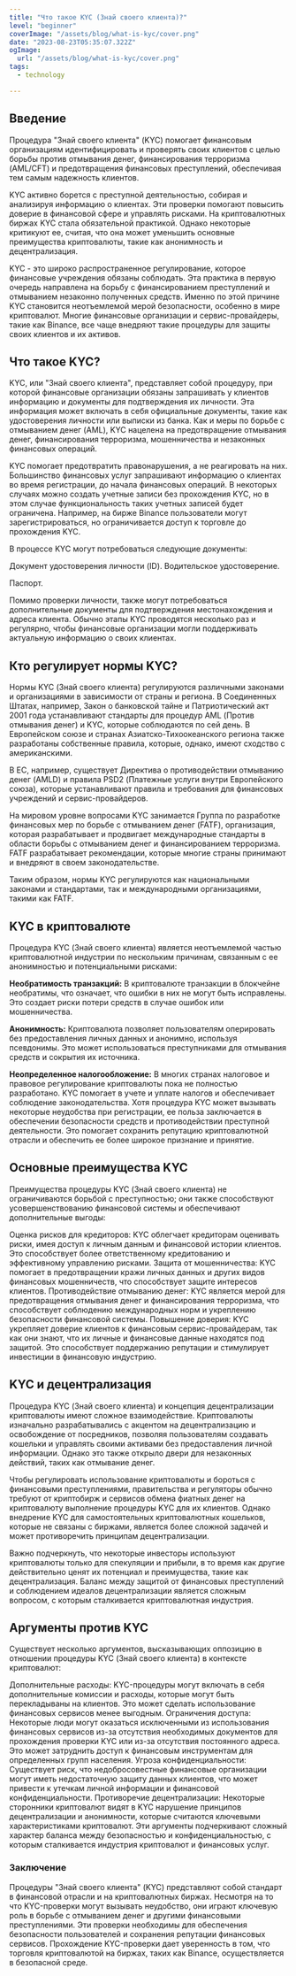 ```yaml
---
title: "Что такое KYC (Знай своего клиента)?"
level: "beginner"
coverImage: "/assets/blog/what-is-kyc/cover.png"
date: "2023-08-23T05:35:07.322Z"
ogImage:
  url: "/assets/blog/what-is-kyc/cover.png"
tags:
  - technology 

---
```


## Введение
Процедура "Знай своего клиента" (KYC) помогает финансовым организациям идентифицировать и проверять своих клиентов с целью борьбы против отмывания денег, финансирования терроризма (AML/CFT) и предотвращения финансовых преступлений, обеспечивая тем самым надежность клиентов.

KYC активно борется с преступной деятельностью, собирая и анализируя информацию о клиентах. Эти проверки помогают повысить доверие в финансовой сфере и управлять рисками. На криптовалютных биржах KYC стала обязательной практикой. Однако некоторые критикуют ее, считая, что она может уменьшить основные преимущества криптовалюты, такие как анонимность и децентрализация.

KYC - это широко распространенное регулирование, которое финансовые учреждения обязаны соблюдать. Эта практика в первую очередь направлена на борьбу с финансированием преступлений и отмыванием незаконно полученных средств. Именно по этой причине KYC становится неотъемлемой мерой безопасности, особенно в мире криптовалют. Многие финансовые организации и сервис-провайдеры, такие как Binance, все чаще внедряют такие процедуры для защиты своих клиентов и их активов.
## Что такое KYC?
KYC, или "Знай своего клиента", представляет собой процедуру, при которой финансовые организации обязаны запрашивать у клиентов информацию и документы для подтверждения их личности. Эта информация может включать в себя официальные документы, такие как удостоверения личности или выписки из банка. Как и меры по борьбе с отмыванием денег (AML), KYC нацелена на предотвращение отмывания денег, финансирования терроризма, мошенничества и незаконных финансовых операций.

KYC помогает предотвратить правонарушения, а не реагировать на них. Большинство финансовых услуг запрашивают информацию о клиентах во время регистрации, до начала финансовых операций. В некоторых случаях можно создать учетные записи без прохождения KYC, но в этом случае функциональность таких учетных записей будет ограничена. Например, на бирже Binance пользователи могут зарегистрироваться, но ограничивается доступ к торговле до прохождения KYC.

В процессе KYC могут потребоваться следующие документы:

Документ удостоверения личности (ID). 
Водительское удостоверение.

Паспорт.

Помимо проверки личности, также могут потребоваться дополнительные документы для подтверждения местонахождения и адреса клиента. Обычно этапы KYC проводятся несколько раз и регулярно, чтобы финансовые организации могли поддерживать актуальную информацию о своих клиентах.
## Кто регулирует нормы KYC?
Нормы KYC (Знай своего клиента) регулируются различными законами и организациями в зависимости от страны и региона. В Соединенных Штатах, например, Закон о банковской тайне и Патриотический акт 2001 года устанавливают стандарты для процедур AML (Против отмывания денег) и KYC, которые соблюдаются по сей день. В Европейском союзе и странах Азиатско-Тихоокеанского региона также разработаны собственные правила, которые, однако, имеют сходство с американскими.

В ЕС, например, существует Директива о противодействии отмыванию денег (AMLD) и правила PSD2 (Платежные услуги внутри Европейского союза), которые устанавливают правила и требования для финансовых учреждений и сервис-провайдеров.

На мировом уровне вопросами KYC занимается Группа по разработке финансовых мер по борьбе с отмыванием денег (FATF), организация, которая разрабатывает и продвигает международные стандарты в области борьбы с отмыванием денег и финансированием терроризма. FATF разрабатывает рекомендации, которые многие страны принимают и внедряют в своем законодательстве.

Таким образом, нормы KYC регулируются как национальными законами и стандартами, так и международными организациями, такими как FATF.
## KYC в криптовалюте
Процедура KYC (Знай своего клиента) является неотъемлемой частью криптовалютной индустрии по нескольким причинам, связанным с ее анонимностью и потенциальными рисками:

**Необратимость транзакций:** В криптовалюте транзакции в блокчейне необратимы, что означает, что ошибки в них не могут быть исправлены. Это создает риски потери средств в случае ошибок или мошенничества.

**Анонимность:** Криптовалюта позволяет пользователям оперировать без предоставления личных данных и анонимно, используя псевдонимы. Это может использоваться преступниками для отмывания средств и сокрытия их источника.

**Неопределенное налогообложение:** В многих странах налоговое и правовое регулирование криптовалюты пока не полностью разработано. KYC помогает в учете и уплате налогов и обеспечивает соблюдение законодательства.
Хотя процедура KYC может вызывать некоторые неудобства при регистрации, ее польза заключается в обеспечении безопасности средств и противодействии преступной деятельности. Это помогает сохранить репутацию криптовалютной отрасли и обеспечить ее более широкое признание и принятие.

## Основные преимущества KYC
Преимущества процедуры KYC (Знай своего клиента) не ограничиваются борьбой с преступностью; они также способствуют усовершенствованию финансовой системы и обеспечивают дополнительные выгоды:

Оценка рисков для кредиторов: KYC облегчает кредиторам оценивать риски, имея доступ к личным данным и финансовой истории клиентов. Это способствует более ответственному кредитованию и эффективному управлению рисками.
Защита от мошенничества: KYC помогает в предотвращении кражи личных данных и других видов финансовых мошенничеств, что способствует защите интересов клиентов.
Противодействие отмыванию денег: KYC является мерой для предотвращения отмывания денег и финансирования терроризма, что способствует соблюдению международных норм и укреплению безопасности финансовой системы.
Повышение доверия: KYC укрепляет доверие клиентов к финансовым сервис-провайдерам, так как они знают, что их личные и финансовые данные находятся под защитой. Это способствует поддержанию репутации и стимулирует инвестиции в финансовую индустрию.

## KYC и децентрализация
Процедура KYC (Знай своего клиента) и концепция децентрализации криптовалюты имеют сложное взаимодействие. Криптовалюты изначально разрабатывались с акцентом на децентрализацию и освобождение от посредников, позволяя пользователям создавать кошельки и управлять своими активами без предоставления личной информации. Однако это также открыло двери для незаконных действий, таких как отмывание денег.

Чтобы регулировать использование криптовалюты и бороться с финансовыми преступлениями, правительства и регуляторы обычно требуют от криптобирж и сервисов обмена фиатных денег на криптовалюту выполнение процедуры KYC для их клиентов. Однако внедрение KYC для самостоятельных криптовалютных кошельков, которые не связаны с биржами, является более сложной задачей и может противоречить принципам децентрализации.

Важно подчеркнуть, что некоторые инвесторы используют криптовалюты только для спекуляции и прибыли, в то время как другие действительно ценят их потенциал и преимущества, такие как децентрализация. Баланс между защитой от финансовых преступлений и соблюдением идеалов децентрализации является сложным вопросом, с которым сталкивается криптовалютная индустрия.

## Аргументы против KYC
Существует несколько аргументов, высказывающих оппозицию в отношении процедуры KYC (Знай своего клиента) в контексте криптовалют:

Дополнительные расходы: KYC-процедуры могут включать в себя дополнительные комиссии и расходы, которые могут быть перекладываны на клиентов. Это может сделать использование финансовых сервисов менее выгодным.
Ограничения доступа: Некоторые люди могут оказаться исключенными из использования финансовых сервисов из-за отсутствия необходимых документов для прохождения проверки KYC или из-за отсутствия постоянного адреса. Это может затруднить доступ к финансовым инструментам для определенных групп населения.
Угроза конфиденциальности: Существует риск, что недобросовестные финансовые организации могут иметь недостаточную защиту данных клиентов, что может привести к утечкам личной информации и финансовой конфиденциальности.
Противоречие децентрализации: Некоторые сторонники криптовалют видят в KYC нарушение принципов децентрализации и анонимности, которые считаются ключевыми характеристиками криптовалют.
Эти аргументы подчеркивают сложный характер баланса между безопасностью и конфиденциальностью, с которым сталкивается индустрия криптовалют и финансовых услуг.

### Заключение 
Процедуры "Знай своего клиента" (KYC) представляют собой стандарт в финансовой отрасли и на криптовалютных биржах. Несмотря на то что KYC-проверки могут вызывать неудобство, они играют ключевую роль в борьбе с отмыванием денег и другими финансовыми преступлениями. Эти проверки необходимы для обеспечения безопасности пользователей и сохранения репутации финансовых сервисов. Прохождение KYC-проверки дает уверенность в том, что торговля криптовалютой на биржах, таких как Binance, осуществляется в безопасной среде.
